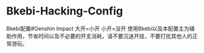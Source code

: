 # Bkebi-Hacking-Config
Bkebi配置#Genshin Impact
大开=小开 小开=没开
使用Bkebi以及本配置主为辅助作用，节省时间以及不必要的开支消耗，请不要沉迷开挂，不要打扰其他人的正常游玩。
